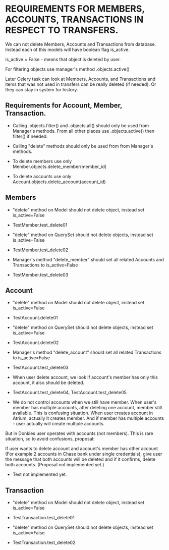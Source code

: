 # REQUIREMENTS FOR MEMBERS, ACCOUNTS, TRANSACTIONS IN RESPECT TO TRANSFERS.
 
We can not delete Members, Accounts and Transactions from database.
Instead each of this models will have boolean flag is_active.

is_active = False - means that object is deleted by user.

For filtering objects use manager's method .objects.active()

Later Celery task can look at Members, Accounts, and Transactions and items that was not used in transfers can be really deleted (if needed). Or they can stay in system for history.

## Requirements for Account, Member, Transaction.

* Calling .objects.filter() and .objects.all() should only be used from Manager's methods. From all other places use .objects.active() then filter() if needed.

* Calling "delete" methods should only be used from from Manager's methods.

* To delete members use only Member.objects.delete_member(member_id)

* To delete accounts use only Account.objects.delete_account(account_id)


## Members

* "delete" method on Model should not delete object, instead set is_active=False
* TestMember.test_delete01

* "delete" method on QuerySet should not delete objects, instead set is_active=False
* TestMember.test_delete02 

* Manager's method "delete_member" should set all related Accounts and Transactions to is_active=False
* TestMember.test_delete03


## Account

* "delete" method on Model should not delete object, instead set is_active=False
* TestAccount.delete01

* "delete" method on QuerySet should not delete objects, instead set is_active=False
* TestAccount.delete02

* Manager's method "delete_account" should set all related Transactions to is_active=False
* TestAccount.test_delete03

* When user delete account, we look if account's member has only this account, it also should be deleted.
* TestAccount.test_delete04, TestAccount.test_delete05

* We do not control accounts when we still have member. When user's member has multiple accounts, after deleting one account, member still available. This is confusing situation. When user creates account in Atrium, actually it creates member. 
And if member has multiple accounts - user actually will create multiple accounts.

But in Donkies user operates with accounts (not members). This is rare situation, so to avoid confusions, proposal:

If user wants to delete account and account's member has other account (For example 2 accounts in Chase bank under single credentials), give user the message that both accounts will be deleted and if it confirms, delete both accounts. (Proposal not implemented yet.)
* Test not implemented yet.



## Transaction

* "delete" method on Model should not delete object, instead set is_active=False
* TestTransaction.test_delete01

* "delete" method on QuerySet should not delete objects, instead set is_active=False
* TestTransaction.test_delete02

